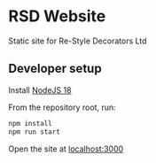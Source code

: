 # RSD Website

Static site for Re-Style Decorators Ltd


## Developer setup

Install [NodeJS 18](https://nodejs.org/)

From the repository root, run:
```sh
npm install
npm run start
```

Open the site at [localhost:3000](http://localhost:3000)
